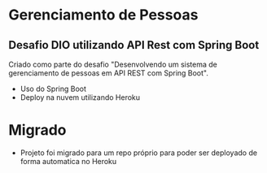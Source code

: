 # Gerenciamento de Pessoas

## Desafio DIO utilizando API Rest com Spring Boot
Criado como parte do desafio "Desenvolvendo um sistema de gerenciamento de pessoas em API REST com Spring Boot".

- Uso do Spring Boot
- Deploy na nuvem utilizando Heroku
# Migrado

- Projeto foi migrado para um repo próprio para poder ser deployado de forma automatica no Heroku
